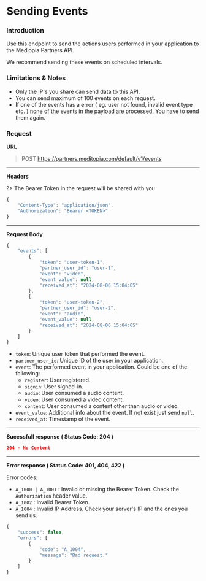 # Sending Events

### Introduction

Use this endpoint to send the actions users performed in your application to the Mediopia Partners API. 

We recommend sending these events on scheduled intervals.

### Limitations & Notes
* Only the IP's you share can send data to this API.
* You can send maximum of 100 events on each request.
* If one of the events has a error ( eg. user not found, invalid event type etc. ) none of the events in the payload are processed. You have to send them again.

### Request

**URL**
> POST https://partners.meditopia.com/default/v1/events

---

**Headers**

?> The Bearer Token in the request will be shared with you.

```js
{
    "Content-Type": "application/json",
    "Authorization": "Bearer <TOKEN>"
}
```

---

**Request Body**
```js
{
    "events": [
        {
            "token": "user-token-1",
            "partner_user_id": "user-1",
            "event": "video",
            "event_value": null,
            "received_at": "2024-08-06 15:04:05"
        },
        {
            "token": "user-token-2",
            "partner_user_id": "user-2",
            "event": "audio",
            "event_value": null,
            "received_at": "2024-08-06 15:04:05"
        }
    ]
}
```

* `token`: Unique user token that performed the event.
* `partner_user_id`: Unique ID of the user in your application.
* `event`: The performed event in your application. Could be one of the following:
  * `register`: User registered.
  * `signin`: User signed-in.
  * `audio`: User consumed a audio content.
  * `video`: User consumed a video content.
  * `content`: User consumed a content other than audio or video.
* `event_value`: Additional info about the event. If not exist just send `null`.
* `received_at`: Timestamp of the event.

---

**Sucessfull response ( Status Code: 204 )**

```json
204 - No Content
```

---

**Error response ( Status Code: 401, 404, 422 )**

Error codes:
* `A_1000 | A_1001` : Invalid or missing the Bearer Token. Check the `Authorization` header value.
* `A_1002` : Invalid Bearer Token.
* `A_1004` : Invalid IP Address. Check your server's IP and the ones you send us.

```js
{
    "success": false,
    "errors": [
        {
            "code": "A_1004",
            "message": "Bad request."
        }
    ]
}
```
